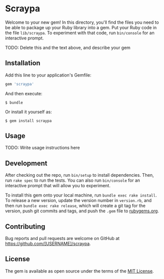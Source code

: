 # Scraypa

Welcome to your new gem! In this directory, you'll find the files you need to be able to package up your Ruby library into a gem. Put your Ruby code in the file `lib/scraypa`. To experiment with that code, run `bin/console` for an interactive prompt.

TODO: Delete this and the text above, and describe your gem

## Installation

Add this line to your application's Gemfile:

```ruby
gem 'scraypa'
```

And then execute:

    $ bundle

Or install it yourself as:

    $ gem install scraypa

## Usage

TODO: Write usage instructions here

## Development

After checking out the repo, run `bin/setup` to install dependencies. Then, run `rake spec` to run the tests. You can also run `bin/console` for an interactive prompt that will allow you to experiment.

To install this gem onto your local machine, run `bundle exec rake install`. To release a new version, update the version number in `version.rb`, and then run `bundle exec rake release`, which will create a git tag for the version, push git commits and tags, and push the `.gem` file to [rubygems.org](https://rubygems.org).

## Contributing

Bug reports and pull requests are welcome on GitHub at https://github.com/[USERNAME]/scraypa.


## License

The gem is available as open source under the terms of the [MIT License](http://opensource.org/licenses/MIT).


